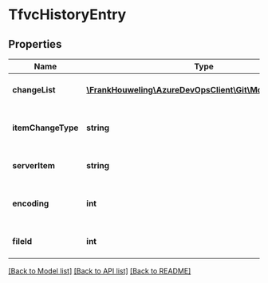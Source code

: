 # TfvcHistoryEntry

## Properties
Name | Type | Description | Notes
------------ | ------------- | ------------- | -------------
**changeList** | [**\FrankHouweling\AzureDevOpsClient\Git\Model\ChangeList**](ChangeList.md) | The Change list (changeset/commit/shelveset) for this point in history | [optional] 
**itemChangeType** | **string** | The change made to the item from this change list (only relevant for File history, not folders) | [optional] 
**serverItem** | **string** | The path of the item at this point in history (only relevant for File history, not folders) | [optional] 
**encoding** | **int** | The encoding of the item at this point in history (only relevant for File history, not folders) | [optional] 
**fileId** | **int** | The file id of the item at this point in history (only relevant for File history, not folders) | [optional] 

[[Back to Model list]](../README.md#documentation-for-models) [[Back to API list]](../README.md#documentation-for-api-endpoints) [[Back to README]](../README.md)


